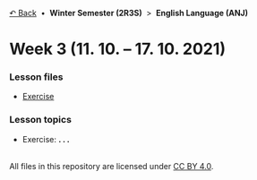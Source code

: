 [&#8630; Back](../) &nbsp;&#8226;&nbsp; **Winter Semester (2R3S)** &nbsp;>&nbsp; **English Language (ANJ)**


# Week 3 (11. 10. – 17. 10. 2021)


### Lesson files

- [Exercise](./01_Exercise)


### Lesson topics

- Exercise: **. . .**


<br/>All files in this repository are licensed under [CC BY 4.0](http://creativecommons.org/licenses/by/4.0/).
